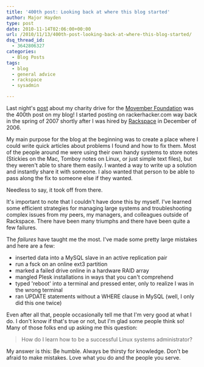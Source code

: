 ```yaml
---
title: '400th post: Looking back at where this blog started'
author: Major Hayden
type: post
date: 2010-11-14T02:06:00+00:00
url: /2010/11/13/400th-post-looking-back-at-where-this-blog-started/
dsq_thread_id:
  - 3642806327
categories:
  - Blog Posts
tags:
  - blog
  - general advice
  - rackspace
  - sysadmin

---
```

Last night's [post][1] about my charity drive for the [Movember Foundation][2] was the 400th post on my blog! I started posting on rackerhacker.com way back in the spring of 2007 shortly after I was hired by [Rackspace][3] in December of 2006.

My main purpose for the blog at the beginning was to create a place where I could write quick articles about problems I found and how to fix them. Most of the people around me were using their own handy systems to store notes (Stickies on the Mac, Tomboy notes on Linux, or just simple text files), but they weren't able to share them easily. I wanted a way to write up a solution and instantly share it with someone. I also wanted that person to be able to pass along the fix to someone else if they wanted.

Needless to say, it took off from there.

It's important to note that I couldn't have done this by myself. I've learned some efficient strategies for managing large systems and troubleshooting complex issues from my peers, my managers, and colleagues outside of Rackspace. There have been many triumphs and there have been quite a few failures.

The _failures_ have taught me the most. I've made some pretty large mistakes and here are a few:

  * inserted data into a MySQL slave in an active replication pair
  * run a fsck on an online ext3 partition
  * marked a failed drive online in a hardware RAID array
  * mangled Plesk installations in ways that you can't comprehend
  * typed 'reboot' into a terminal and pressed enter, only to realize I was in the wrong terminal
  * ran UPDATE statements without a WHERE clause in MySQL (well, I only did this one twice)

Even after all that, people occasionally tell me that I'm very good at what I do. I don't know if that's true or not, but I'm glad some people think so! Many of those folks end up asking me this question:

> How do I learn how to be a successful Linux systems administrator?

My answer is this: Be humble. Always be thirsty for knowledge. Don't be afraid to make mistakes. Love what you do and the people you serve.

 [1]: /2010/11/12/raising-money-for-prostate-cancer-research-and-survivor-support/
 [2]: http://us.movember.com/
 [3]: http://rackspace.com/
